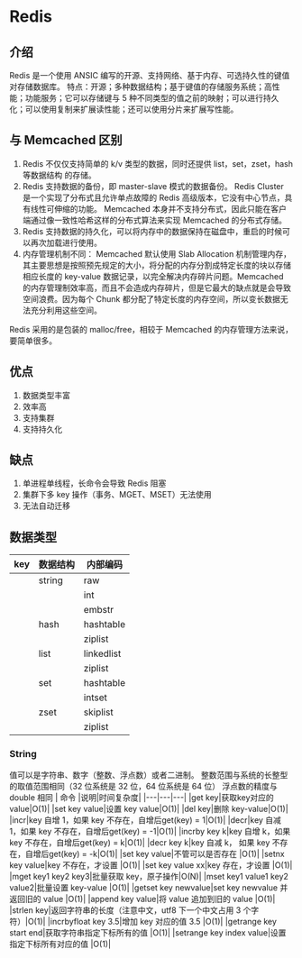# Redis

## 介绍

Redis 是一个使用 ANSIC 编写的开源、支持网络、基于内存、可选持久性的键值对存储数据库。
特点：开源；多种数据结构；基于键值的存储服务系统；高性能；功能服务；它可以存储键与 5 种不同类型的值之前的映射；可以进行持久化；可以使用复制来扩展读性能；还可以使用分片来扩展写性能。

## 与 Memcached 区别
1. Redis 不仅仅支持简单的 k/v 类型的数据，同时还提供 list，set，zset，hash 等数据结构
的存储。
2. Redis 支持数据的备份，即 master-slave 模式的数据备份。
Redis Cluster 是一个实现了分布式且允许单点故障的 Redis 高级版本，它没有中心节点，具有线性可伸缩的功能。
Memcached 本身并不支持分布式，因此只能在客户端通过像一致性哈希这样的分布式算法来实现 Memcached 的分布式存储。
3. Redis 支持数据的持久化，可以将内存中的数据保持在磁盘中，重启的时候可以再次加载进行使用。
4. 内存管理机制不同：
Memcached 默认使用 Slab Allocation 机制管理内存，其主要思想是按照预先规定的大小，将分配的内存分割成特定长度的块以存储相应长度的 key-value 数据记录，以完全解决内存碎片问题。Memcached 的内存管理制效率高，而且不会造成内存碎片，但是它最大的缺点就是会导致空间浪费。因为每个 Chunk 都分配了特定长度的内存空间，所以变长数据无法充分利用这些空间。

Redis 采用的是包装的 malloc/free，相较于 Memcached 的内存管理方法来说，要简单很多。

## 优点
1. 数据类型丰富
2. 效率高
3. 支持集群
4. 支持持久化

## 缺点
1. 单进程单线程，长命令会导致 Redis 阻塞
2. 集群下多 key 操作（事务、MGET、MSET）无法使用
3. 无法自动迁移

## 数据类型

|key| 数据结构 |内部编码|
|---|---|---|
|	|string|raw|
|	|	|int|
|	|	|embstr|
|	|hash|hashtable|
|	|	|ziplist|
|	|list|linkedlist|
|	|	|ziplist|
|	|set|hashtable|
|	|	|intset|
|	|zset|skiplist|
|	|	|ziplist|

### String
值可以是字符串、数字（整数、浮点数）或者二进制。
整数范围与系统的长整型的取值范围相同（32 位系统是 32 位，64 位系统是 64 位）
浮点数的精度与 double 相同
| 命令 |说明|时间复杂度|
|---|---|---|
|get key|获取key对应的value|O(1)|
|set key value|设置 key value|O(1)|
|del key|删除 key-value|O(1)|
|incr|key 自增 1，如果 key 不存在，自增后get(key) = 1|O(1)|
|decr|key 自减 1，如果 key 不存在，自增后get(key) = -1|O(1)|
|incrby key k|key 自增 k，如果 key 不存在，自增后get(key) = k|O(1)|
|decr key k|key 自减 k， 如果 key 不存在，自增后get(key) = -k|O(1)|
|set key value|不管可以是否存在 |O(1)|
|setnx key value|key 不存在，才设置 |O(1)|
|set key value xx|key 存在，才设置 |O(1)|
|mget key1 key2 key3|批量获取 key，原子操作|O(N)|
|mset key1 value1 key2 value2|批量设置 key-value |O(1)|
|getset key newvalue|set key newvalue 并返回旧的 value |O(1)|
|append key value|将 value 追加到旧的 value |O(1)|
|strlen key|返回字符串的长度（注意中文，utf8 下一个中文占用 3 个字符）|O(1)|
|incrbyfloat key 3.5|增加 key 对应的值 3.5 |O(1)|
|getrange key start end|获取字符串指定下标所有的值 |O(1)|
|setrange key index value|设置指定下标所有对应的值 |O(1)|

